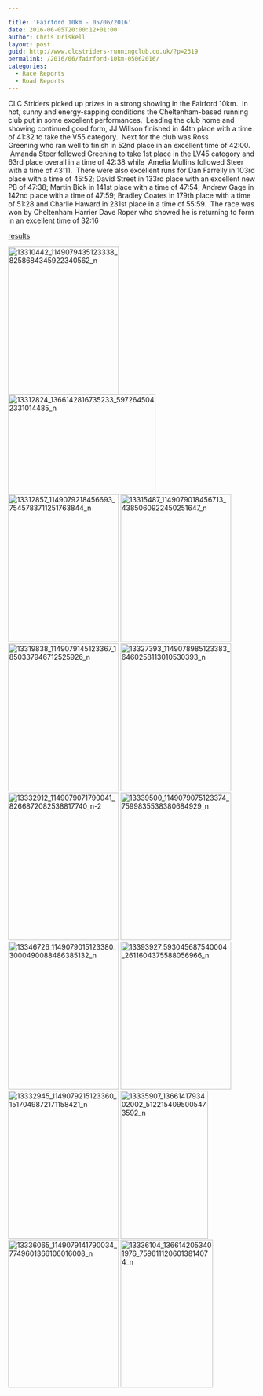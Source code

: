 ```yaml
---

title: 'Fairford 10km - 05/06/2016'
date: 2016-06-05T20:00:12+01:00
author: Chris Driskell
layout: post
guid: http://www.clcstriders-runningclub.co.uk/?p=2319
permalink: /2016/06/fairford-10km-05062016/
categories:
  - Race Reports
  - Road Reports
---
```

CLC Striders picked up prizes in a strong showing in the Fairford 10km.  In hot, sunny and energy-sapping conditions the Cheltenham-based running club put in some excellent performances.  Leading the club home and showing continued good form, JJ Willson finished in 44th place with a time of 41:32 to take the V55 category.  Next for the club was Ross Greening who ran well to finish in 52nd place in an excellent time of 42:00.  Amanda Steer followed Greening to take 1st place in the LV45 category and 63rd place overall in a time of 42:38 while  Amelia Mullins followed Steer with a time of 43:11.  There were also excellent runs for Dan Farrelly in 103rd place with a time of 45:52; David Street in 133rd place with an excellent new PB of 47:38; Martin Bick in 141st place with a time of 47:54; Andrew Gage in 142nd place with a time of 47:59; Bradley Coates in 179th place with a time of 51:28 and Charlie Haward in 231st place in a time of 55:59.  The race was won by Cheltenham Harrier Dave Roper who showed he is returning to form in an excellent time of 32:16

[results](http://dbmaxresults.co.uk/Results.aspx?CId=16421&RId=6124&EId=1)

[<img class="alignnone size-medium wp-image-2322" src="http://www.clcstriders-runningclub.co.uk/wplive/wp-content/uploads/2016/06/13310442_1149079435123338_8258684345922340562_n-225x300.jpg" alt="13310442_1149079435123338_8258684345922340562_n" width="225" height="300" srcset="http://www.clcstriders-runningclub.co.uk/wplive/wp-content/uploads/2016/06/13310442_1149079435123338_8258684345922340562_n-225x300.jpg 225w, http://www.clcstriders-runningclub.co.uk/wplive/wp-content/uploads/2016/06/13310442_1149079435123338_8258684345922340562_n.jpg 720w" sizes="(max-width: 225px) 100vw, 225px" />](http://www.clcstriders-runningclub.co.uk/wplive/wp-content/uploads/2016/06/13310442_1149079435123338_8258684345922340562_n.jpg) [<img class="alignnone size-medium wp-image-2323" src="http://www.clcstriders-runningclub.co.uk/wplive/wp-content/uploads/2016/06/13312824_1366142816735233_5972645042331014485_n-300x203.jpg" alt="13312824_1366142816735233_5972645042331014485_n" width="300" height="203" srcset="http://www.clcstriders-runningclub.co.uk/wplive/wp-content/uploads/2016/06/13312824_1366142816735233_5972645042331014485_n-300x203.jpg 300w, http://www.clcstriders-runningclub.co.uk/wplive/wp-content/uploads/2016/06/13312824_1366142816735233_5972645042331014485_n-768x520.jpg 768w, http://www.clcstriders-runningclub.co.uk/wplive/wp-content/uploads/2016/06/13312824_1366142816735233_5972645042331014485_n.jpg 960w" sizes="(max-width: 300px) 100vw, 300px" />](http://www.clcstriders-runningclub.co.uk/wplive/wp-content/uploads/2016/06/13312824_1366142816735233_5972645042331014485_n.jpg) [<img class="alignnone size-medium wp-image-2324" src="http://www.clcstriders-runningclub.co.uk/wplive/wp-content/uploads/2016/06/13312857_1149079218456693_7545783711251763844_n-225x300.jpg" alt="13312857_1149079218456693_7545783711251763844_n" width="225" height="300" srcset="http://www.clcstriders-runningclub.co.uk/wplive/wp-content/uploads/2016/06/13312857_1149079218456693_7545783711251763844_n-225x300.jpg 225w, http://www.clcstriders-runningclub.co.uk/wplive/wp-content/uploads/2016/06/13312857_1149079218456693_7545783711251763844_n.jpg 720w" sizes="(max-width: 225px) 100vw, 225px" />](http://www.clcstriders-runningclub.co.uk/wplive/wp-content/uploads/2016/06/13312857_1149079218456693_7545783711251763844_n.jpg) [<img class="alignnone size-medium wp-image-2325" src="http://www.clcstriders-runningclub.co.uk/wplive/wp-content/uploads/2016/06/13315487_1149079018456713_4385060922450251647_n-225x300.jpg" alt="13315487_1149079018456713_4385060922450251647_n" width="225" height="300" srcset="http://www.clcstriders-runningclub.co.uk/wplive/wp-content/uploads/2016/06/13315487_1149079018456713_4385060922450251647_n-225x300.jpg 225w, http://www.clcstriders-runningclub.co.uk/wplive/wp-content/uploads/2016/06/13315487_1149079018456713_4385060922450251647_n.jpg 720w" sizes="(max-width: 225px) 100vw, 225px" />](http://www.clcstriders-runningclub.co.uk/wplive/wp-content/uploads/2016/06/13315487_1149079018456713_4385060922450251647_n.jpg) [<img class="alignnone size-medium wp-image-2326" src="http://www.clcstriders-runningclub.co.uk/wplive/wp-content/uploads/2016/06/13319838_1149079145123367_1850337946712525926_n-225x300.jpg" alt="13319838_1149079145123367_1850337946712525926_n" width="225" height="300" srcset="http://www.clcstriders-runningclub.co.uk/wplive/wp-content/uploads/2016/06/13319838_1149079145123367_1850337946712525926_n-225x300.jpg 225w, http://www.clcstriders-runningclub.co.uk/wplive/wp-content/uploads/2016/06/13319838_1149079145123367_1850337946712525926_n.jpg 720w" sizes="(max-width: 225px) 100vw, 225px" />](http://www.clcstriders-runningclub.co.uk/wplive/wp-content/uploads/2016/06/13319838_1149079145123367_1850337946712525926_n.jpg) [<img class="alignnone size-medium wp-image-2327" src="http://www.clcstriders-runningclub.co.uk/wplive/wp-content/uploads/2016/06/13327393_1149078985123383_6460258113010530393_n-225x300.jpg" alt="13327393_1149078985123383_6460258113010530393_n" width="225" height="300" srcset="http://www.clcstriders-runningclub.co.uk/wplive/wp-content/uploads/2016/06/13327393_1149078985123383_6460258113010530393_n-225x300.jpg 225w, http://www.clcstriders-runningclub.co.uk/wplive/wp-content/uploads/2016/06/13327393_1149078985123383_6460258113010530393_n.jpg 720w" sizes="(max-width: 225px) 100vw, 225px" />](http://www.clcstriders-runningclub.co.uk/wplive/wp-content/uploads/2016/06/13327393_1149078985123383_6460258113010530393_n.jpg) [<img class="alignnone size-medium wp-image-2328" src="http://www.clcstriders-runningclub.co.uk/wplive/wp-content/uploads/2016/06/13332912_1149079071790041_8266872082538817740_n-2-225x300.jpg" alt="13332912_1149079071790041_8266872082538817740_n-2" width="225" height="300" srcset="http://www.clcstriders-runningclub.co.uk/wplive/wp-content/uploads/2016/06/13332912_1149079071790041_8266872082538817740_n-2-225x300.jpg 225w, http://www.clcstriders-runningclub.co.uk/wplive/wp-content/uploads/2016/06/13332912_1149079071790041_8266872082538817740_n-2.jpg 720w" sizes="(max-width: 225px) 100vw, 225px" />](http://www.clcstriders-runningclub.co.uk/wplive/wp-content/uploads/2016/06/13332912_1149079071790041_8266872082538817740_n-2.jpg) [<img class="alignnone size-medium wp-image-2334" src="http://www.clcstriders-runningclub.co.uk/wplive/wp-content/uploads/2016/06/13339500_1149079075123374_7599835538380684929_n-225x300.jpg" alt="13339500_1149079075123374_7599835538380684929_n" width="225" height="300" srcset="http://www.clcstriders-runningclub.co.uk/wplive/wp-content/uploads/2016/06/13339500_1149079075123374_7599835538380684929_n-225x300.jpg 225w, http://www.clcstriders-runningclub.co.uk/wplive/wp-content/uploads/2016/06/13339500_1149079075123374_7599835538380684929_n.jpg 720w" sizes="(max-width: 225px) 100vw, 225px" />](http://www.clcstriders-runningclub.co.uk/wplive/wp-content/uploads/2016/06/13339500_1149079075123374_7599835538380684929_n.jpg) [<img class="alignnone size-medium wp-image-2335" src="http://www.clcstriders-runningclub.co.uk/wplive/wp-content/uploads/2016/06/13346726_1149079015123380_3000490088486385132_n-225x300.jpg" alt="13346726_1149079015123380_3000490088486385132_n" width="225" height="300" srcset="http://www.clcstriders-runningclub.co.uk/wplive/wp-content/uploads/2016/06/13346726_1149079015123380_3000490088486385132_n-225x300.jpg 225w, http://www.clcstriders-runningclub.co.uk/wplive/wp-content/uploads/2016/06/13346726_1149079015123380_3000490088486385132_n.jpg 720w" sizes="(max-width: 225px) 100vw, 225px" />](http://www.clcstriders-runningclub.co.uk/wplive/wp-content/uploads/2016/06/13346726_1149079015123380_3000490088486385132_n.jpg) [<img class="alignnone size-medium wp-image-2336" src="http://www.clcstriders-runningclub.co.uk/wplive/wp-content/uploads/2016/06/13393927_593045687540004_2611604375588056966_n-225x300.jpg" alt="13393927_593045687540004_2611604375588056966_n" width="225" height="300" srcset="http://www.clcstriders-runningclub.co.uk/wplive/wp-content/uploads/2016/06/13393927_593045687540004_2611604375588056966_n-225x300.jpg 225w, http://www.clcstriders-runningclub.co.uk/wplive/wp-content/uploads/2016/06/13393927_593045687540004_2611604375588056966_n.jpg 720w" sizes="(max-width: 225px) 100vw, 225px" />](http://www.clcstriders-runningclub.co.uk/wplive/wp-content/uploads/2016/06/13393927_593045687540004_2611604375588056966_n.jpg)[<img class="alignnone size-medium wp-image-2330" src="http://www.clcstriders-runningclub.co.uk/wplive/wp-content/uploads/2016/06/13332945_1149079215123360_1517049872171158421_n-225x300.jpg" alt="13332945_1149079215123360_1517049872171158421_n" width="225" height="300" srcset="http://www.clcstriders-runningclub.co.uk/wplive/wp-content/uploads/2016/06/13332945_1149079215123360_1517049872171158421_n-225x300.jpg 225w, http://www.clcstriders-runningclub.co.uk/wplive/wp-content/uploads/2016/06/13332945_1149079215123360_1517049872171158421_n.jpg 720w" sizes="(max-width: 225px) 100vw, 225px" />](http://www.clcstriders-runningclub.co.uk/wplive/wp-content/uploads/2016/06/13332945_1149079215123360_1517049872171158421_n.jpg) [<img class="alignnone size-medium wp-image-2331" src="http://www.clcstriders-runningclub.co.uk/wplive/wp-content/uploads/2016/06/13335907_1366141793402002_5122154095005473592_n-178x300.jpg" alt="13335907_1366141793402002_5122154095005473592_n" width="178" height="300" srcset="http://www.clcstriders-runningclub.co.uk/wplive/wp-content/uploads/2016/06/13335907_1366141793402002_5122154095005473592_n-178x300.jpg 178w, http://www.clcstriders-runningclub.co.uk/wplive/wp-content/uploads/2016/06/13335907_1366141793402002_5122154095005473592_n.jpg 568w" sizes="(max-width: 178px) 100vw, 178px" />](http://www.clcstriders-runningclub.co.uk/wplive/wp-content/uploads/2016/06/13335907_1366141793402002_5122154095005473592_n.jpg) [<img class="alignnone size-medium wp-image-2332" src="http://www.clcstriders-runningclub.co.uk/wplive/wp-content/uploads/2016/06/13336065_1149079141790034_7749601366106016008_n-225x300.jpg" alt="13336065_1149079141790034_7749601366106016008_n" width="225" height="300" srcset="http://www.clcstriders-runningclub.co.uk/wplive/wp-content/uploads/2016/06/13336065_1149079141790034_7749601366106016008_n-225x300.jpg 225w, http://www.clcstriders-runningclub.co.uk/wplive/wp-content/uploads/2016/06/13336065_1149079141790034_7749601366106016008_n.jpg 720w" sizes="(max-width: 225px) 100vw, 225px" />](http://www.clcstriders-runningclub.co.uk/wplive/wp-content/uploads/2016/06/13336065_1149079141790034_7749601366106016008_n.jpg) [<img class="alignnone size-medium wp-image-2333" src="http://www.clcstriders-runningclub.co.uk/wplive/wp-content/uploads/2016/06/13336104_1366142053401976_7596111206013814074_n-188x300.jpg" alt="13336104_1366142053401976_7596111206013814074_n" width="188" height="300" srcset="http://www.clcstriders-runningclub.co.uk/wplive/wp-content/uploads/2016/06/13336104_1366142053401976_7596111206013814074_n-188x300.jpg 188w, http://www.clcstriders-runningclub.co.uk/wplive/wp-content/uploads/2016/06/13336104_1366142053401976_7596111206013814074_n.jpg 603w" sizes="(max-width: 188px) 100vw, 188px" />](http://www.clcstriders-runningclub.co.uk/wplive/wp-content/uploads/2016/06/13336104_1366142053401976_7596111206013814074_n.jpg)

&nbsp;

&nbsp;

&nbsp;